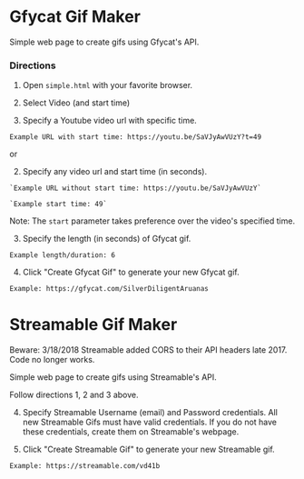 # Gfycat Gif Maker

Simple web page to create gifs using Gfycat's API.

### Directions
1. Open `simple.html` with your favorite browser.

2. Select Video (and start time)
  1. Specify a Youtube video url with specific time.

  `Example URL with start time: https://youtu.be/SaVJyAwVUzY?t=49`

  or

  2. Specify any video url and start time (in seconds).

    `Example URL without start time: https://youtu.be/SaVJyAwVUzY`

    `Example start time: 49`

  Note: The `start` parameter takes preference over the video's specified time.

3. Specify the length (in seconds) of Gfycat gif.

  `Example length/duration: 6`

4. Click "Create Gfycat Gif" to generate your new Gfycat gif.

  `Example: https://gfycat.com/SilverDiligentAruanas`

# Streamable Gif Maker
Beware: 3/18/2018 Streamable added CORS to their API headers late 2017. Code no longer works.

Simple web page to create gifs using Streamable's API.

Follow directions 1, 2 and 3 above.

4. Specify Streamable Username (email) and Password credentials. All new Streamable Gifs must have valid credentials. If you do not have these credentials, create them on Streamable's webpage.

5. Click "Create Streamable Gif" to generate your new Streamable gif.

  `Example: https://streamable.com/vd41b`
